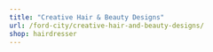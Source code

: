 ```yaml
---
title: "Creative Hair & Beauty Designs"
url: /ford-city/creative-hair-and-beauty-designs/
shop: hairdresser
---
```

